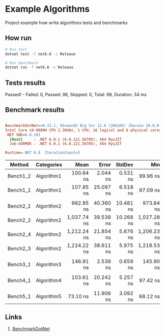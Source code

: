 # Example Algorithms

Project example how write algorithms tests and benchmarks

## How run

```bash
# Run test
dotnet test -f net6.0 -c Release

# Run benchmark
dotnet run -f net6.0 -c Release
```

## Tests results

Passed!  - Failed:     0, Passed:    98, Skipped:     0, Total:    98, Duration: 34 ms

## Benchmark results

``` ini

BenchmarkDotNet=v0.13.1, OS=macOS Big Sur 11.6 (20G165) [Darwin 20.6.0]
Intel Core i9-9880H CPU 2.30GHz, 1 CPU, 16 logical and 8 physical cores
.NET SDK=6.0.101
  [Host]     : .NET 6.0.1 (6.0.121.56705), X64 RyuJIT
  Job-USRMOK : .NET 6.0.1 (6.0.121.56705), X64 RyuJIT

Runtime=.NET 6.0  IterationCount=5

```
|   Method | Categories |        Mean |     Error |    StdDev |         Min |         Max |      Median | Ratio | RatioSD | Rank |  Gen 0 | Allocated |
|--------- |----------- |------------:|----------:|----------:|------------:|------------:|------------:|------:|--------:|-----:|-------:|----------:|
| Bench1_2 | Algorithm1 |   100.64 ns |  2.044 ns |  0.531 ns |    99.96 ns |   101.22 ns |   100.72 ns |  0.94 |    0.06 |    1 |      - |         - |
| Bench1_1 | Algorithm1 |   107.85 ns | 25.097 ns |  6.518 ns |    97.09 ns |   114.30 ns |   110.06 ns |  1.00 |    0.00 |    1 |      - |         - |
|          |            |             |           |           |             |             |             |       |         |      |        |           |
| Bench2_1 | Algorithm2 |   982.85 ns | 40.360 ns | 10.481 ns |   973.84 ns |   998.35 ns |   977.08 ns |  1.00 |    0.00 |    1 | 0.4139 |   3,464 B |
| Bench2_2 | Algorithm2 | 1,037.74 ns | 39.539 ns | 10.268 ns | 1,027.28 ns | 1,050.69 ns | 1,035.01 ns |  1.06 |    0.01 |    2 | 0.3796 |   3,176 B |
| Bench2_4 | Algorithm2 | 1,212.24 ns | 21.854 ns |  5.676 ns | 1,206.23 ns | 1,219.35 ns | 1,214.22 ns |  1.23 |    0.02 |    3 | 0.3357 |   2,816 B |
| Bench2_3 | Algorithm2 | 1,224.22 ns | 38.611 ns |  5.975 ns | 1,218.53 ns | 1,231.84 ns | 1,223.25 ns |  1.24 |    0.02 |    3 | 0.3357 |   2,816 B |
|          |            |             |           |           |             |             |             |       |         |      |        |           |
| Bench3_1 | Algorithm3 |   146.91 ns |  2.539 ns |  0.659 ns |   145.90 ns |   147.42 ns |   147.32 ns |  1.00 |    0.00 |    1 | 0.0658 |     552 B |
|          |            |             |           |           |             |             |             |       |         |      |        |           |
| Bench4_1 | Algorithm4 |   103.61 ns | 20.242 ns |  5.257 ns |    97.42 ns |   107.93 ns |   106.61 ns |  1.00 |    0.00 |    1 | 0.0219 |     184 B |
|          |            |             |           |           |             |             |             |       |         |      |        |           |
| Bench5_1 | Algorithm5 |    73.10 ns | 11.906 ns |  3.092 ns |    68.12 ns |    75.58 ns |    74.34 ns |  1.00 |    0.00 |    1 | 0.0191 |     160 B |

## Links
1. [BenchmarkDotNet](https://benchmarkdotnet.org/articles/overview.html)
